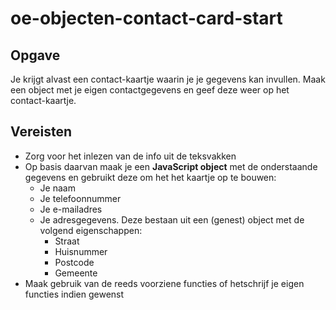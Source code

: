 # oe-objecten-contact-card-start

## Opgave
Je krijgt alvast een contact-kaartje waarin je je gegevens kan invullen.
Maak een object met je eigen contactgegevens en geef deze weer op het contact-kaartje.

## Vereisten
* Zorg voor het inlezen van de info uit de teksvakken
* Op basis daarvan maak je een **JavaScript object** met de onderstaande gegevens en gebruikt deze om het het kaartje op te bouwen:
    * Je naam
    * Je telefoonnummer
    * Je e-mailadres
    * Je adresgegevens. Deze bestaan uit een (genest) object met de volgend eigenschappen:
        * Straat
        * Huisnummer
        * Postcode
        * Gemeente
* Maak gebruik van de reeds voorziene functies of hetschrijf je eigen functies indien gewenst